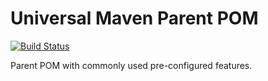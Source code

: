 # Universal Maven Parent POM
[![Build Status](https://travis-ci.org/clutchproject/parent.svg?branch=master)](https://travis-ci.org/clutchproject/parent)

Parent POM with commonly used pre-configured features.

